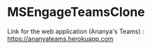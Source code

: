 # MSEngageTeamsClone

Link for the web application (Ananya's Teams) : https://ananyateams.herokuapp.com 

